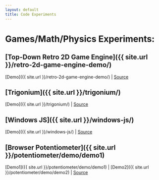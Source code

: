 ```yaml
---
layout: default
title: Code Experiments
---
```


<h1 class="owner-name">Games/Math/Physics Experiments:</h1>

## [Top-Down Retro 2D Game Engine]({{ site.url }}/retro-2d-game-engine-demo/)
[Demo]({{ site.url }}/retro-2d-game-engine-demo/) | [Source](https://github.com/DusanDimitric/retro-2d-game-engine)

## [Trigonium]({{ site.url }}/trigonium/)
[Demo]({{ site.url }}/trigonium/) | [Source](https://github.com/DusanDimitric/trigonium)

## [Windows JS]({{ site.url }}/windows-js/)
[Demo]({{ site.url }}/windows-js/) | [Source](https://github.com/DusanDimitric/windows-js)

## [Browser Potentiometer]({{ site.url }}/potentiometer/demo/demo1)
[Demo1]({{ site.url }}/potentiometer/demo/demo1) | [Demo2]({{ site.url }}/potentiometer/demo/demo2) | [Source](https://github.com/DusanDimitric/potentiometer)
